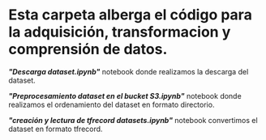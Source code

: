 # Esta carpeta alberga el código para la adquisición, transformacion y comprensión de datos.

**_"Descarga dataset.ipynb"_** notebook donde realizamos la descarga del dataset.

**_"Preprocesamiento dataset en el bucket S3.ipynb"_** notebook donde realizamos el ordenamiento del dataset en formato directorio.

**_"creación y lectura de tfrecord datasets.ipynb"_** notebook convertimos el dataset en formato tfrecord.

